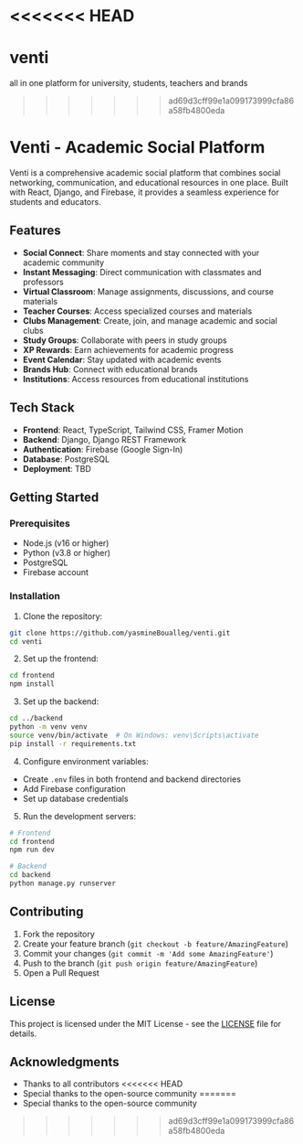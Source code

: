 <<<<<<< HEAD
=======
# venti
all in one platform for university, students, teachers and brands
>>>>>>> ad69d3cff99e1a099173999cfa86a58fb4800eda
# Venti - Academic Social Platform

Venti is a comprehensive academic social platform that combines social networking, communication, and educational resources in one place. Built with React, Django, and Firebase, it provides a seamless experience for students and educators.

## Features

- **Social Connect**: Share moments and stay connected with your academic community
- **Instant Messaging**: Direct communication with classmates and professors
- **Virtual Classroom**: Manage assignments, discussions, and course materials
- **Teacher Courses**: Access specialized courses and materials
- **Clubs Management**: Create, join, and manage academic and social clubs
- **Study Groups**: Collaborate with peers in study groups
- **XP Rewards**: Earn achievements for academic progress
- **Event Calendar**: Stay updated with academic events
- **Brands Hub**: Connect with educational brands
- **Institutions**: Access resources from educational institutions

## Tech Stack

- **Frontend**: React, TypeScript, Tailwind CSS, Framer Motion
- **Backend**: Django, Django REST Framework
- **Authentication**: Firebase (Google Sign-In)
- **Database**: PostgreSQL
- **Deployment**: TBD

## Getting Started

### Prerequisites

- Node.js (v16 or higher)
- Python (v3.8 or higher)
- PostgreSQL
- Firebase account

### Installation

1. Clone the repository:
```bash
git clone https://github.com/yasmineBoualleg/venti.git
cd venti
```

2. Set up the frontend:
```bash
cd frontend
npm install
```

3. Set up the backend:
```bash
cd ../backend
python -m venv venv
source venv/bin/activate  # On Windows: venv\Scripts\activate
pip install -r requirements.txt
```

4. Configure environment variables:
- Create `.env` files in both frontend and backend directories
- Add Firebase configuration
- Set up database credentials

5. Run the development servers:
```bash
# Frontend
cd frontend
npm run dev

# Backend
cd backend
python manage.py runserver
```

## Contributing

1. Fork the repository
2. Create your feature branch (`git checkout -b feature/AmazingFeature`)
3. Commit your changes (`git commit -m 'Add some AmazingFeature'`)
4. Push to the branch (`git push origin feature/AmazingFeature`)
5. Open a Pull Request

## License

This project is licensed under the MIT License - see the [LICENSE](LICENSE) file for details.

## Acknowledgments

- Thanks to all contributors
<<<<<<< HEAD
- Special thanks to the open-source community
=======
- Special thanks to the open-source community
>>>>>>> ad69d3cff99e1a099173999cfa86a58fb4800eda
